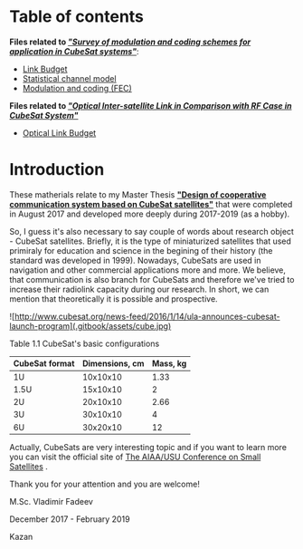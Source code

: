 # Table of contents

**Files related to *["Survey of modulation and coding schemes for application in CubeSat systems"](https://ieeexplore.ieee.org/abstract/document/7997514)***:
* [Link Budget](https://github.com/kirlf/cubesats/blob/master/LinkBudget/LB.ipynb)
* [Statistical channel model](https://github.com/kirlf/cubesats/blob/master/statistical_model.md)
* [Modulation and coding \(FEC\)](https://github.com/kirlf/cubesats/blob/master/fec.md)

**Files related to *["Optical Inter-satellite Link in Comparison with RF Case in CubeSat System"](http://jre.cplire.ru/jre/oct17/6/text.pdf)***
* [Optical Link Budget](https://nbviewer.jupyter.org/github/kirlf/cubesats/blob/master/Optical-ISL-LB.ipynb)


# Introduction

These matherials relate to my Master Thesis [**"Design of cooperative communication system based on CubeSat satellites"**](http://opac.lbs-ilmenau.gbv.de/DB=1/PPN?PPN=898368146) that were completed in August 2017 and developed more deeply during 2017-2019 (as a hobby).

So, I guess it's also necessary to say couple of words about research object - CubeSat satellites. Briefly, it is the type of miniaturized satellites that used primiraly for education and science in the begining of their history \(the standard was developed in 1999\). Nowadays, CubeSats are used in navigation and other commercial applications more and more. We believe, that communication is also branch for CubeSats and therefore we've tried to increase their radiolink capacity during our research. In short, we can mention that theoretically it is possible and prospective.

![http://www.cubesat.org/news-feed/2016/1/14/ula-announces-cubesat-launch-program](.gitbook/assets/cube.jpg)

  
Table 1.1 CubeSat's basic configurations 

| CubeSat format | Dimensions, cm | Mass, kg |
| :--- | :--- | :--- |
| 1U | 10x10x10 | 1.33 |
| 1.5U | 15x10x10 | 2 |
| 2U | 20x10x10 | 2.66 |
| 3U | 30x10x10 | 4 |
| 6U | 30x20x10 | 12 |

Actually, CubeSats are very interesting topic and if you want to learn more you can visit the official site of [The AIAA/USU Conference on Small Satellites](https://digitalcommons.usu.edu/smallsat/) .

Thank you for your attention and you are welcome!

M.Sc. Vladimir Fadeev

December 2017 - February  2019

Kazan
